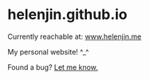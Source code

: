 # helenjin.github.io
Currently reachable at: www.helenjin.me

My personal website! ^_^

Found a bug? [Let me know.](https://github.com/helenjin/helenjin.github.io/issues/new)
